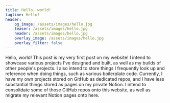 ```yaml
---
title: Hello, world!
tagline: Hello!
header:
    og_image: /assets/images/hello.jpg
    teaser: /assets/images/hello.jpg
    header: /assets/images/hello.jpg
    overlay_image: /assets/images/hello.jpg
    overlay_filter: false
---
```


Hello, world! This post is my very first post on my website! I intend to showcase various projects I've designed and built, as well as my builds of other people's projects. I also intend to store things I frequently look up and reference when doing things, such as various boilerplate code. Currently, I have my own projects stored on GitHub as dedicated repos, and I have less substantial things stored as pages on my private Notion. I intend to consolidate some of those GitHub repos onto this website, as well as migrate my relevant Notion pages onto here. 